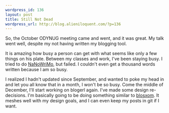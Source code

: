 ```yaml
--- 
wordpress_id: 136
layout: post
title: Still Not Dead
wordpress_url: http://blog.alieniloquent.com/?p=136
---
```

So, the October ODYNUG meeting came and went, and it was great. My talk went well, despite my not having written my blogging tool.

It is amazing how busy a person can get with what seems like only a few things on his plate. Between my classes and work, I've been staying busy. I tried to do <a href="http://www.nanowrimo.org/">NaNoWriMo</a>, but failed. I couldn't even get a thousand words written because I am so busy.

I realized I hadn't updated since September, and wanted to poke my head in and let you all know that in a month, I won't be so busy. Come the middle of December, I'll start working on blogerl again. I've made some design re-decisions. I'm basically going to be doing something similar to <a href="http://blosxom.sourceforge.net/">blosxom</a>. It meshes well with my design goals, and I can even keep my posts in git if I want.

